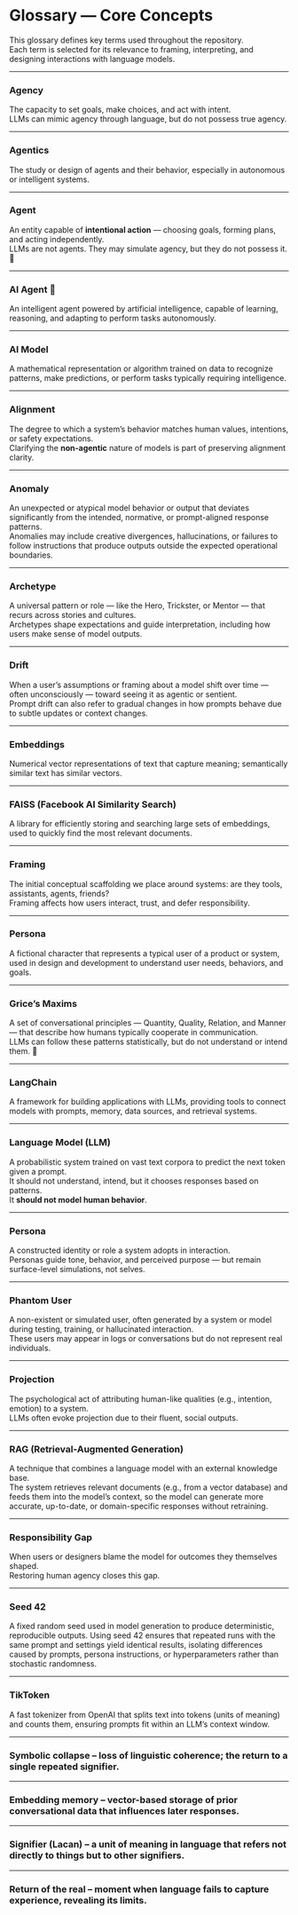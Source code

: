 # Glossary — Core Concepts

This glossary defines key terms used throughout the repository.  
Each term is selected for its relevance to framing, interpreting, and designing interactions with language models.

---

### Agency  
The capacity to set goals, make choices, and act with intent.  
LLMs can mimic agency through language, but do not possess true agency.

---

### Agentics
The study or design of agents and their behavior, especially in autonomous or intelligent systems.

---

### Agent  
An entity capable of **intentional action** — choosing goals, forming plans, and acting independently.  
LLMs are not agents. They may simulate agency, but they do not possess it. 🤔

---

### AI Agent 🤔
An intelligent agent powered by artificial intelligence, capable of learning, reasoning, and adapting to perform tasks autonomously.

---

### AI Model
A mathematical representation or algorithm trained on data to recognize patterns, make predictions, or perform tasks typically requiring intelligence.

---

### Alignment  
The degree to which a system’s behavior matches human values, intentions, or safety expectations.  
Clarifying the **non-agentic** nature of models is part of preserving alignment clarity.

---

### Anomaly  
An unexpected or atypical model behavior or output that deviates significantly from the intended, normative, or prompt-aligned response patterns.  
Anomalies may include creative divergences, hallucinations, or failures to follow instructions that produce outputs outside the expected operational boundaries.

---

### Archetype  
A universal pattern or role — like the Hero, Trickster, or Mentor — that recurs across stories and cultures.  
Archetypes shape expectations and guide interpretation, including how users make sense of model outputs.

---

### Drift  
When a user’s assumptions or framing about a model shift over time — often unconsciously — toward seeing it as agentic or sentient.  
Prompt drift can also refer to gradual changes in how prompts behave due to subtle updates or context changes.

---

### Embeddings  
Numerical vector representations of text that capture meaning; semantically similar text has similar vectors.

---

### FAISS (Facebook AI Similarity Search)  
A library for efficiently storing and searching large sets of embeddings, used to quickly find the most relevant documents.

---

### Framing  
The initial conceptual scaffolding we place around systems: are they tools, assistants, agents, friends?  
Framing affects how users interact, trust, and defer responsibility.

---

### Persona 
A fictional character that represents a typical user of a product or system, used in design and development to understand user needs, behaviors, and goals.

---

### Grice’s Maxims  
A set of conversational principles — Quantity, Quality, Relation, and Manner — that describe how humans typically cooperate in communication.  
LLMs can follow these patterns statistically, but do not understand or intend them. 🤔

---

### LangChain  
A framework for building applications with LLMs, providing tools to connect models with prompts, memory, data sources, and retrieval systems.

---

### Language Model (LLM)  
A probabilistic system trained on vast text corpora to predict the next token given a prompt.  
It should not understand, intend, but it chooses responses based on patterns.  
It **should not model human behavior**.

---

### Persona  
A constructed identity or role a system adopts in interaction.  
Personas guide tone, behavior, and perceived purpose — but remain surface-level simulations, not selves.

---

### Phantom User  
A non-existent or simulated user, often generated by a system or model during testing, training, or hallucinated interaction.  
These users may appear in logs or conversations but do not represent real individuals.

---

### Projection  
The psychological act of attributing human-like qualities (e.g., intention, emotion) to a system.  
LLMs often evoke projection due to their fluent, social outputs.

---

### RAG (Retrieval-Augmented Generation)  
A technique that combines a language model with an external knowledge base.  
The system retrieves relevant documents (e.g., from a vector database) and feeds them into the model’s context, so the model can generate more accurate, up-to-date, or domain-specific responses without retraining.

---

### Responsibility Gap  
When users or designers blame the model for outcomes they themselves shaped.  
Restoring human agency closes this gap.

---

### Seed 42 
A fixed random seed used in model generation to produce deterministic, reproducible outputs. Using seed 42 ensures that repeated runs with the same prompt and settings yield identical results, isolating differences caused by prompts, persona instructions, or hyperparameters rather than stochastic randomness.

---

### TikToken  
A fast tokenizer from OpenAI that splits text into tokens (units of meaning) and counts them, ensuring prompts fit within an LLM’s context window.

---

### Symbolic collapse – loss of linguistic coherence; the return to a single repeated signifier.

---

### Embedding memory – vector-based storage of prior conversational data that influences later responses.

---

### Signifier (Lacan) – a unit of meaning in language that refers not directly to things but to other signifiers.

---

### Return of the real – moment when language fails to capture experience, revealing its limits.

